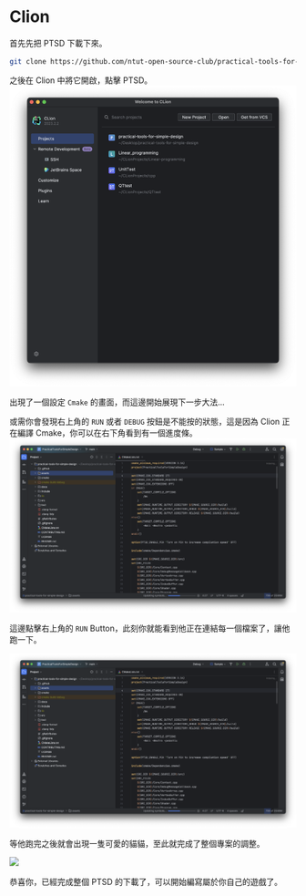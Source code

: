 # Clion

首先先把 PTSD 下載下來。

```bash
git clone https://github.com/ntut-open-source-club/practical-tools-for-simple-design.git
```

之後在 Clion 中將它開啟，點擊 PTSD。
![](../public/image2.png)

出現了一個設定 `Cmake` 的畫面，而這邊開始展現下一步大法...

或需你會發現右上角的 `RUN` 或者 `DEBUG` 按鈕是不能按的狀態，這是因為 Clion 正在編譯 Cmake，你可以在右下角看到有一個進度條。
![](../public/image.png)

這邊點擊右上角的 `RUN` Button，此刻你就能看到他正在連結每一個檔案了，讓他跑一下。

![](../public/image3.png)

等他跑完之後就會出現一隻可愛的貓貓，至此就完成了整個專案的調整。

![](../pbulic/image4.png)

恭喜你，已經完成整個 PTSD 的下載了，可以開始編寫屬於你自己的遊戲了。
